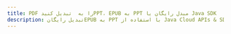 ---title: PDF را به  تبدیل کنیدPPT، EPUB به PPT مبدل رایگان یا Java SDKdescription: تبدیل رایگانEPUB به PPT با استفاده از Java Cloud APIs & SDK همچنین اسناد PDF را در Cloud ایجاد، ویرایش و رندر کنید.---